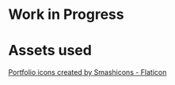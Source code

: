 # Work in Progress

# Assets used

[Portfolio icons created by Smashicons - Flaticon](https://www.flaticon.com/free-icons/portfolio)
